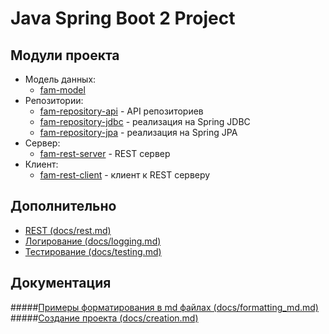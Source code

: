 Java Spring Boot 2 Project 
===============================

Модули проекта 
--------------
- Mодель данных:
  - [fam-model](fam-model/README.md) 
- Репозитории:
  - [fam-repository-api](fam-repository-api/README.md) - API репозиториев
  - [fam-repository-jdbc](fam-repository-jdbc/README.md) - реализация на Spring JDBC
  - [fam-repository-jpa](fam-repository-jpa/README.md) - реализация на Spring JPA
- Сервер:
  - [fam-rest-server](fam-rest-server/README.md) - REST сервер
- Клиент:
  - [fam-rest-client](fam-rest-client/README.md) - клиент к REST серверу

Дополнительно 
-------------
- [REST (docs/rest.md)](docs/rest.md)
- [Логирование (docs/logging.md)](docs/logging.md)
- [Тестирование (docs/testing.md)](docs/testing.md)

Документация 
------------
#####[Примеры форматирования в md файлах (docs/formatting_md.md)](docs/formatting_md.md)
#####[Создание проекта (docs/creation.md)](docs/creation.md)






